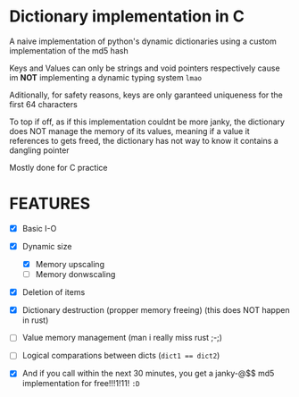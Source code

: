 # Dictionary implementation in C

A naive implementation of python's dynamic dictionaries using a custom implementation of the md5 hash

Keys and Values can only be strings and void pointers respectively 
cause im **NOT** implementing a dynamic typing system `lmao`

Aditionally, for safety reasons, keys are only garanteed uniqueness for the first 64 characters

To top if off, as if this implementation couldnt be more janky, the dictionary does NOT manage the memory of its values, 
meaning if a value it references to gets freed, the dictionary has not way to know it contains a dangling pointer

Mostly done for C practice 

# FEATURES
- [x] Basic I-O
- [x] Dynamic size
  - [x] Memory upscaling
  - [ ] Memory donwscaling
- [x] Deletion of items
- [x] Dictionary destruction (propper memory freeing) (this does NOT happen in rust)
- [ ] Value memory management (man i really miss rust ;-;)
- [ ] Logical comparations between dicts (`dict1 == dict2`)


- [x] And if you call within the next 30 minutes, you get a janky-@$$ md5 implementation 
for free!!!1!11! `:D`